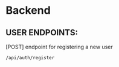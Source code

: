 # Backend

## USER ENDPOINTS:
[POST] endpoint for registering a new user
```
/api/auth/register
```
